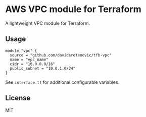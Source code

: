 # AWS VPC module for Terraform
A lightweight VPC module for Terraform.

## Usage  

```
module "vpc" {
  source = "github.com/davidsretenovic/tfb-vpc"
  name = "vpc_name"
  cidr = "10.0.0.0/16"
  public_subnet = "10.0.1.0/24"
}
```

See `interface.tf` for additional configurable variables.

## License
MIT
